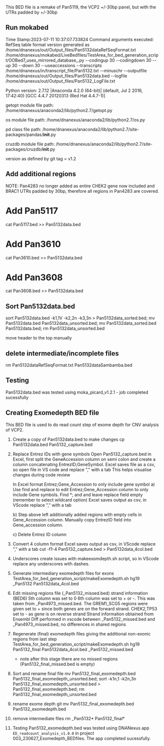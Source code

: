 This BED file is a remake of Pan5119, the VCP2 +/-30bp panel, but with the UTRs padded by +/-30bp

## Run mokabed
Time Stamp:2023-07-11 10:37:07.733824
Command arguments executed:
RefSeq table format version generated as /home/dnanexus/out/Output_files/Pan5132dataRefSeqFormat.txt
/home/dnanexus/mokabed/LiveBedfiles/TestArea_for_bed_generation_script/OOBed7_uses_mirrored_database_.py --codingup 30 --codingdown 30 --up 30 --down 30 --useaccessions --transcripts /home/dnanexus/in/transcript_file/Pan5132.txt --minuschr --outputfile /home/dnanexus/out/Output_files/Pan5132data.bed --logfile /home/dnanexus/out/Output_files/Pan5132_LogFile.txt 

 Python version: 2.7.12 |Anaconda 4.2.0 (64-bit)| (default, Jul  2 2016, 17:42:40) 
[GCC 4.4.7 20120313 (Red Hat 4.4.7-1)]

 getopt module file path: /home/dnanexus/anaconda2/lib/python2.7/getopt.py

 os module file path: /home/dnanexus/anaconda2/lib/python2.7/os.py

 pd class file path: /home/dnanexus/anaconda2/lib/python2.7/site-packages/pandas/__init__.py

 cruzdb module file path: /home/dnanexus/anaconda2/lib/python2.7/site-packages/cruzdb/__init__.py

version as defined by git tag = v1.2

## Add additional regions
NOTE: Pan4283 no longer added as entire CHEK2 gene now included and BRAC1 UTRs padded by 30bp, therefore all regions in Pan4283 are covered.

# Add Pan5117
cat Pan5117.bed >> Pan5132data.bed

# Add Pan3610
cat Pan3610.bed >> Pan5132data.bed

# Add Pan3608
cat Pan3608.bed >> Pan5132data.bed

## Sort Pan5132data.bed
sort Pan5132data.bed -k1,1V -k2,2n -k3,3n > Pan5132data_sorted.bed; mv Pan5132data.bed Pan5132data_unsorted.bed; mv Pan5132data_sorted.bed Pan5132data.bed; rm Pan5132data_unsorted.bed

move header to the top manually

## delete intermediate/incomplete files
rm Pan5132dataRefSeqFormat.txt Pan5132dataSambamba.bed

## Testing
Pan5132data.bed was tested using moka_picard_v1.2.1 - job completed sucessfully

## Creating Exomedepth BED file
This BED file is used to do read count step of exome depth for CNV analysis of VCP2.

1. Create a copy of Pan5132data.bed to make changes
    cp Pan5132data.bed Pan5132_capture.bed

2. Replace Entrez IDs with gene symbols
    Open Pan5132_capture.bed in Excel, first split the GeneAccession column on semi colon and create a column concatenating 
    EntrezID;GeneSymbol.
    Excel saves file as a csv, so open file in VS code and replace "," with a tab
    This helps visualise changes during code review

    In Excel format Entrez;Gene_Accession to only include gene symbol
    a) Use find and replace to edit Entrez;Gene_Accession column to only include Gene symbols.
                Find *; and and leave replace field empty (remember to select wildcard option)
                Excel saves output as csv, in VScode replace "," with a tab

    b) Step above left additionally added regions with empty cells in Gene_Accession column. Manually copy EntrezID field into      Gene_accession column.

    c) Delete Entrez ID column

3. Convert 4 column format
    Excel saves output as csv, in VScode replace "," with a tab
    cut -f1-4 Pan5132_capture.bed > Pan5132data_4col.bed

4. Underscores create issues with makeexomdepth.sh script, so in VScode replace any underscores with dashes.

5. Generate intermediary exomedepth files for exons
    TestArea_for_bed_generation_script/makeExomedepth.sh hg19 _Pan5132 Pan5132data_4col.bed

6. Edit missing regions file (_Pan5132_missed.bed)
    strand information (BED6)
    5th column was set to 0 6th column was set to + or -. This was taken from _Pan4973_missed.bed.
    The GREM1_SCG5 regions were given set to + since both genes are on the forward strand.
    CHEK2,TP53 set to - as gene is on reverse strand 
    Strand information obtained from Ensembl
    Diff performed in vscode between _Pan5132_missed.bed and _Pan4973_missed.bed, no differences in shared regions

7. Regenerate (final) exomedepth files giving the additional non-exonic regions from last step
    TestArea_for_bed_generation_script/makeExomedepth.sh hg19 Pan5132_final Pan5132data_4col.bed _Pan5132_missed.bed

    - note after this stage there are no missed regions (Pan5132_final_missed.bed is empty)

8. Sort and rename final file
    mv Pan5132_final_exomedepth.bed Pan5132_final_exomedepth_unsorted.bed; sort -k1n,1 -k2n,3n Pan5132_final_exomedepth_unsorted.bed > Pan5132_final_exomedepth.bed; rm Pan5132_final_exomedepth_unsorted.bed

9. rename exome depth
    git mv Pan5132_final_exomedepth.bed Pan5132_exomedepth.bed

10. remove intermediate files
    rm _Pan5132* Pan5132_final*

11. Testing
    Pan5132_exomedepth.bed was tested using DNANexus app `ED_readcount_analysis_v1.0.0` in project 003_230627_Exomedepth_BEDfiles.
    The app completed sucessfully.
